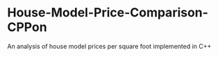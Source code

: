 # House-Model-Price-Comparison-CPPon
An analysis of house model prices per square foot implemented in C++
